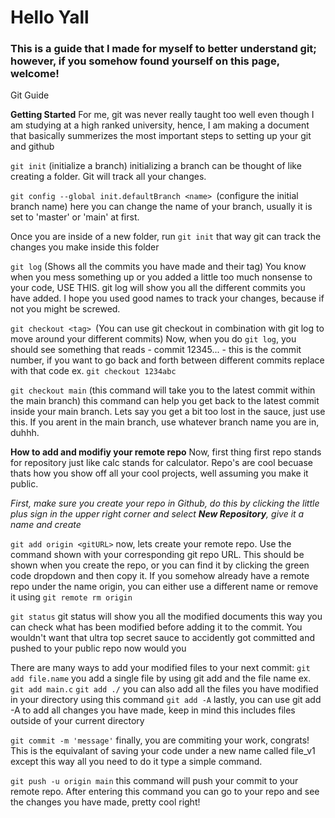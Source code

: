# Hello Yall
### This is a guide that I made for myself to better understand git; however, if you somehow found yourself on this page, welcome!

Git Guide

**Getting Started**
For me, git was never really taught too well even though I am studying at a high ranked university, hence, I am making a document that basically summerizes the most important steps to setting up your git and github

`git init` (initialize a branch) initializing a branch can be thought of like creating a folder. Git will track all your changes.

`git config --global init.defaultBranch <name> `(configure the initial branch name) here you can change the name of your branch, usually it is set to 'master' or 'main' at first. 

Once you are inside of a new folder, run `git init` that way git can track the changes you make inside this folder

`git log` (Shows all the commits you have made and their tag) You know when you mess something up or you added a little too much nonsense to your code, USE THIS. git log will show you all the different commits you have added. I hope you used good names to track your changes, because if not you might be screwed.

`git checkout <tag> `(You can use git checkout in combination with git log to move around your different commits) Now, when you do `git log`, you should see something that reads - commit 12345... - this is the commit number, if you want to go back and forth between different commits replace <tag> with that code ex. `git checkout 1234abc`

`git checkout main` (this command will take you to the latest commit within the main branch) this command can help you get back to the latest commit inside your main branch. Lets say you get a bit too lost in the sauce, just use this. If you arent in the main branch, use whatever branch name you are in, duhhh.

**How to add and modifiy your remote repo**
Now, first thing first repo stands for repository just like calc stands for calculator. Repo's are cool becuase thats how you show off all your cool projects, well assuming you make it public.

*First, make sure you create your repo in Github, do this by clicking the little plus sign in the upper right corner and select **New Repository**, give it a name and create*

`git add origin <gitURL>` now, lets create your remote repo. Use the command shown with your corresponding git repo URL. This should be shown when you create the repo, or you can find it by clicking the green code dropdown and then copy it. If you somehow already have a remote repo under the name origin, you can either use a different name or remove it using `git remote rm origin`

`git status` git status will show you all the modified documents this way you can check what has been modified before adding it to the commit. You wouldn't want that ultra top secret sauce to accidently got committed and pushed to your public repo now would you

There are many ways to add your modified files to your next commit:
`git add file.name` you add a single file by using git add and the file name ex. `git add main.c`
`git add ./` you can also add all the files you have modified in your directory using this command
`git add -A` lastly, you can use git add -A to add all changes you have made, keep in mind this includes files outside of your current directory

`git commit -m 'message'` finally, you are commiting your work, congrats! This is the equivalant of saving your code under a new name called file_v1 except this way all you need to do it type a simple command.

`git push -u origin main` this command will push your commit to your remote repo. After entering this command you can go to your repo and see the changes you have made, pretty cool right!

